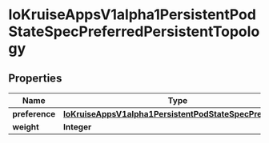 
# IoKruiseAppsV1alpha1PersistentPodStateSpecPreferredPersistentTopology

## Properties
Name | Type | Description | Notes
------------ | ------------- | ------------- | -------------
**preference** | [**IoKruiseAppsV1alpha1PersistentPodStateSpecPreference**](IoKruiseAppsV1alpha1PersistentPodStateSpecPreference.md) |  | 
**weight** | **Integer** |  | 




